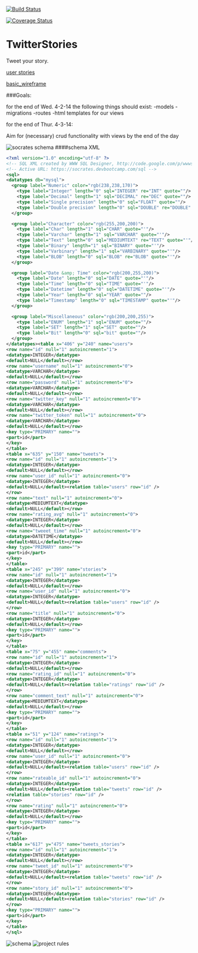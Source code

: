 [![Build Status](https://travis-ci.org/otters-2014/TwitterStories.svg?branch=master)](https://travis-ci.org/otters-2014/TwitterStories)

[![Coverage Status](https://coveralls.io/repos/otters-2014/TwitterStories/badge.png?branch=master)](https://coveralls.io/r/otters-2014/TwitterStories?branch=master)

TwitterStories
==============

Tweet your story.

[user stories](https://trello.com/b/le3Lxku1/twitter-stories)

[basic_wireframe](https://gomockingbird.com/mockingbird/#eh8vqiv/dcSGli)

###Goals:

for the end of Wed. 4-2-14 the following things should exist:
-models
-migrations
-routes
-html templates for our views

for the end of Thur. 4-3-14:

Aim for (necessary) crud functionality with views by the end of the day

![socrates schema](http://i.imgur.com/VhDuhYx.png)
####schema XML
```xml
<?xml version="1.0" encoding="utf-8" ?>
<!-- SQL XML created by WWW SQL Designer, http://code.google.com/p/wwwsqldesigner/ -->
<!-- Active URL: https://socrates.devbootcamp.com/sql -->
<sql>
<datatypes db="mysql">
  <group label="Numeric" color="rgb(238,238,170)">
    <type label="Integer" length="0" sql="INTEGER" re="INT" quote=""/>
    <type label="Decimal" length="1" sql="DECIMAL" re="DEC" quote=""/>
    <type label="Single precision" length="0" sql="FLOAT" quote=""/>
    <type label="Double precision" length="0" sql="DOUBLE" re="DOUBLE" quote=""/>
  </group>

  <group label="Character" color="rgb(255,200,200)">
    <type label="Char" length="1" sql="CHAR" quote="'"/>
    <type label="Varchar" length="1" sql="VARCHAR" quote="'"/>
    <type label="Text" length="0" sql="MEDIUMTEXT" re="TEXT" quote="'"/>
    <type label="Binary" length="1" sql="BINARY" quote="'"/>
    <type label="Varbinary" length="1" sql="VARBINARY" quote="'"/>
    <type label="BLOB" length="0" sql="BLOB" re="BLOB" quote="'"/>
  </group>

  <group label="Date &amp; Time" color="rgb(200,255,200)">
    <type label="Date" length="0" sql="DATE" quote="'"/>
    <type label="Time" length="0" sql="TIME" quote="'"/>
    <type label="Datetime" length="0" sql="DATETIME" quote="'"/>
    <type label="Year" length="0" sql="YEAR" quote=""/>
    <type label="Timestamp" length="0" sql="TIMESTAMP" quote="'"/>
  </group>

  <group label="Miscellaneous" color="rgb(200,200,255)">
    <type label="ENUM" length="1" sql="ENUM" quote=""/>
    <type label="SET" length="1" sql="SET" quote=""/>
    <type label="Bit" length="0" sql="bit" quote=""/>
  </group>
</datatypes><table x="406" y="240" name="users">
<row name="id" null="1" autoincrement="1">
<datatype>INTEGER</datatype>
<default>NULL</default></row>
<row name="username" null="1" autoincrement="0">
<datatype>VARCHAR</datatype>
<default>NULL</default></row>
<row name="password" null="1" autoincrement="0">
<datatype>VARCHAR</datatype>
<default>NULL</default></row>
<row name="twitter_key" null="1" autoincrement="0">
<datatype>VARCHAR</datatype>
<default>NULL</default></row>
<row name="twitter_token" null="1" autoincrement="0">
<datatype>VARCHAR</datatype>
<default>NULL</default></row>
<key type="PRIMARY" name="">
<part>id</part>
</key>
</table>
<table x="635" y="150" name="tweets">
<row name="id" null="1" autoincrement="1">
<datatype>INTEGER</datatype>
<default>NULL</default></row>
<row name="user_id" null="1" autoincrement="0">
<datatype>INTEGER</datatype>
<default>NULL</default><relation table="users" row="id" />
</row>
<row name="text" null="1" autoincrement="0">
<datatype>MEDIUMTEXT</datatype>
<default>NULL</default></row>
<row name="rating_avg" null="1" autoincrement="0">
<datatype>INTEGER</datatype>
<default>NULL</default></row>
<row name="tweeet_time" null="1" autoincrement="0">
<datatype>DATETIME</datatype>
<default>NULL</default></row>
<key type="PRIMARY" name="">
<part>id</part>
</key>
</table>
<table x="245" y="399" name="stories">
<row name="id" null="1" autoincrement="1">
<datatype>INTEGER</datatype>
<default>NULL</default></row>
<row name="user_id" null="1" autoincrement="0">
<datatype>INTEGER</datatype>
<default>NULL</default><relation table="users" row="id" />
</row>
<row name="title" null="1" autoincrement="0">
<datatype>INTEGER</datatype>
<default>NULL</default></row>
<key type="PRIMARY" name="">
<part>id</part>
</key>
</table>
<table x="75" y="455" name="comments">
<row name="id" null="1" autoincrement="1">
<datatype>INTEGER</datatype>
<default>NULL</default></row>
<row name="rating_id" null="1" autoincrement="0">
<datatype>INTEGER</datatype>
<default>NULL</default><relation table="ratings" row="id" />
</row>
<row name="comment_text" null="1" autoincrement="0">
<datatype>MEDIUMTEXT</datatype>
<default>NULL</default></row>
<key type="PRIMARY" name="">
<part>id</part>
</key>
</table>
<table x="51" y="124" name="ratings">
<row name="id" null="1" autoincrement="1">
<datatype>INTEGER</datatype>
<default>NULL</default></row>
<row name="user_id" null="1" autoincrement="0">
<datatype>INTEGER</datatype>
<default>NULL</default><relation table="users" row="id" />
</row>
<row name="rateable_id" null="1" autoincrement="0">
<datatype>INTEGER</datatype>
<default>NULL</default><relation table="tweets" row="id" />
<relation table="stories" row="id" />
</row>
<row name="rating" null="1" autoincrement="0">
<datatype>INTEGER</datatype>
<default>NULL</default></row>
<key type="PRIMARY" name="">
<part>id</part>
</key>
</table>
<table x="617" y="475" name="tweets_stories">
<row name="id" null="1" autoincrement="1">
<datatype>INTEGER</datatype>
<default>NULL</default></row>
<row name="tweet_id" null="1" autoincrement="0">
<datatype>INTEGER</datatype>
<default>NULL</default><relation table="tweets" row="id" />
</row>
<row name="story_id" null="1" autoincrement="0">
<datatype>INTEGER</datatype>
<default>NULL</default><relation table="stories" row="id" />
</row>
<key type="PRIMARY" name="">
<part>id</part>
</key>
</table>
</sql>

```
![schema](http://i.imgur.com/mgx4aIS.jpg)
![project rules](http://i.imgur.com/WrZEWPa.jpg)


